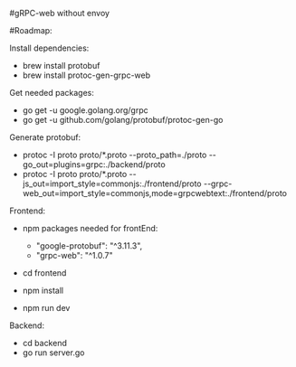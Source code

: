#gRPC-web without envoy

#Roadmap:

Install dependencies:
- brew install protobuf
- brew install protoc-gen-grpc-web

Get needed packages:
- go get -u google.golang.org/grpc
- go get -u github.com/golang/protobuf/protoc-gen-go

Generate protobuf:
- protoc -I proto proto/*.proto --proto_path=./proto --go_out=plugins=grpc:./backend/proto
- protoc -I proto proto/*.proto --js_out=import_style=commonjs:./frontend/proto --grpc-web_out=import_style=commonjs,mode=grpcwebtext:./frontend/proto


Frontend:
- npm packages needed for frontEnd:
    - "google-protobuf": "^3.11.3",
    - "grpc-web": "^1.0.7"
    
- cd frontend
- npm install
- npm run dev

Backend:
- cd backend
- go run server.go